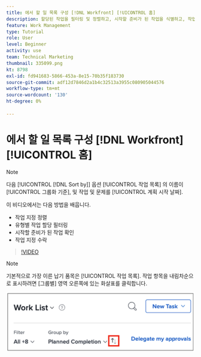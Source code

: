 ```yaml
---
title: 에서 할 일 목록 구성 [!DNL Workfront] [!UICONTROL 홈]
description: 할당된 작업을 필터링 및 정렬하고, 시작할 준비가 된 작업을 식별하고, 작업 지정을 수락하는 방법을 알아봅니다. [!DNL  Workfront].
feature: Work Management
type: Tutorial
role: User
level: Beginner
activity: use
team: Technical Marketing
thumbnail: 335099.png
kt: 8798
exl-id: fd941683-5866-453a-8e15-70b35f183730
source-git-commit: adf12d7846d2a1b4c32513a3955c080905044576
workflow-type: tm+mt
source-wordcount: '130'
ht-degree: 0%

---
```


# 에서 할 일 목록 구성 [!DNL Workfront] [!UICONTROL 홈]

>[!NOTE]
>
>다음 [!UICONTROL [!DNL Sort by]] 옵션 [!UICONTROL 작업 목록] 의 이름이 [!UICONTROL 그룹화 기준], 및 작업 및 문제를 [!UICONTROL 계획 시작 날짜].

이 비디오에서는 다음 방법을 배웁니다.

* 작업 지정 정렬
* 유형별 작업 할당 필터링
* 시작할 준비가 된 작업 확인
* 작업 지정 수락

>[!VIDEO](https://video.tv.adobe.com/v/335099/?quality=12)

>[!NOTE]
>
>기본적으로 가장 이른 납기 품목은 [!UICONTROL 작업 목록]. 작업 항목을 내림차순으로 표시하려면 [그룹별] 영역 오른쪽에 있는 화살표를 클릭합니다.

![만기 날짜별로 그룹화된 작업 목록을 보여주는 화면 이미지입니다.](assets/work-list-arrows.png)
